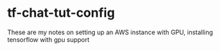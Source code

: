 # tf-chat-tut-config
These are my notes on setting up an AWS instance with GPU, installing tensorflow with gpu support
